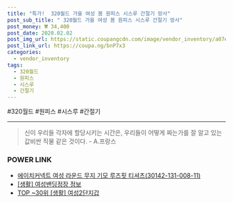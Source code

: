 ```yaml
--- 
title: "특가!  320월드 가을 여성 봄 원피스 시스루 간절기 망사" 
post_sub_title: " 320월드 가을 여성 봄 원피스 시스루 간절기 망사" 
post_money: ₩ 34,400 
post_date: 2020.02.02 
post_img_url: https://static.coupangcdn.com/image/vendor_inventory/a07e/a1a671a4bbf4b5075735d28ceeefad8a74d328b6b07fb4d9c1a62510ad9f.jpg 
post_link_url: https://coupa.ng/bnP7x3 
categories: 
  - vendor_inventory 
tags: 
  - 320월드 
  - 원피스 
  - 시스루 
  - 간절기 
--- 
```

  #320월드 #원피스 #시스루 #간절기 
<hr> 

> 신이 우리들 각자에 할당시키는 시간은, 우리들이 어떻게 짜는가를 잘 알고 있는 값비싼 직물 같은 것이다. - A.프랑스 


### POWER LINK

* <a href="https://blog.naver.com/fasyy4321/221786614372" target="_blank">에이치커넥트 여성 라운드 무지 기모 루즈핏 티셔츠(30142-131-008-11)</a>
* <a href="https://blog.naver.com/sakai111/221757173303" target="_blank"> [생활] 여성밴딩정장 정보 </a>
* <a href="https://blog.naver.com/fasyy4321/221777263833" target="_blank"> TOP ~30위 [생활] 여성2단지갑</a>
